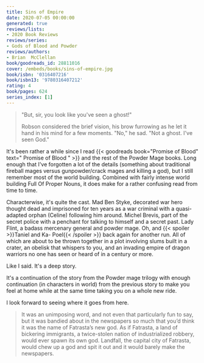 ```yaml
---
title: Sins of Empire
date: 2020-07-05 00:00:00
generated: true
reviews/lists:
- 2020 Book Reviews
reviews/series:
- Gods of Blood and Powder
reviews/authors:
- Brian  McClellan
book/goodreads_id: 28811016
cover: /embeds/books/sins-of-empire.jpg
book/isbn: '0316407216'
book/isbn13: '9780316407212'
rating: 4
book/pages: 624
series_index: [1]
---
```

>  "But, sir, you look like you've seen a ghost!"  
>
>  Robson considered the brief vision, his brow furrowing as he let it hand in his mind for a few moments. "No," he sad. "Not a ghost. I've seen God."  

<!--more-->

It's been rather a while since I read {{< goodreads book="Promise of Blood" text=" Promise of Blood " >}} and the rest of the Powder Mage books. Long enough that I've forgotten a lot of the details (something about traditional fireball mages versus gunpowder/crack mages and killing a god), but I still remember most of the world building. Combined with fairly intense world building Full Of Proper Nouns, it does make for a rather confusing read from time to time.  

Characterwise, it's quite the cast. Mad Ben Styke, decorated war hero thought dead and imprisoned for ten years as a war criminal with a quasi-adapted orphan (Celine) following him around. Michel Brevis, part of the secret police with a penchant for talking to himself and a secret past. Lady Flint, a badass mercenary general and powder mage. Oh, and  {{< spoiler >}}Taniel and Ka- Poel{{< /spoiler >}}  back again for another run. All of which are about to be thrown together in a plot involving slums built in a crater, an obelisk that whispers to you, and an invading empire of dragon warriors no one has seen or heard of in a century or more.  

Like I said. It's a deep story.  

It's a continuation of the story from the Powder mage trilogy with enough continuation (in characters in world) from the previous story to make you feel at home while at the same time taking you on a whole new ride.  

I look forward to seeing where it goes from here.  

>  It was an unimposing word, and not even that particularly fun to say, but it was bandied about in the newspapers so much that you’d think it was the name of Fatrasta’s new god. As if Fatrasta, a land of bickering immigrants, a twice-stolen nation of industrialized robbery, would ever spawn its own god. Landfall, the capital city of Fatrasta, would chew up a god and spit it out and it would barely make the newspapers.